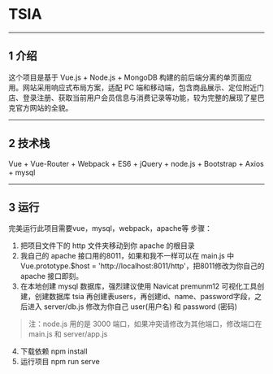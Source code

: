 ﻿# TSIA
-------------
## 1 介绍
这个项目是基于 Vue.js + Node.js + MongoDB 构建的前后端分离的单页面应用。网站采用响应式布局方案，适配 PC 端和移动端，包含商品展示、定位附近门店、登录注册、获取当前用户会员信息与消费记录等功能，较为完整的展现了星巴克官方网站的全貌。

-------------

## 2 技术栈

Vue + Vue-Router + Webpack + ES6 + jQuery + node.js + Bootstrap + Axios + mysql

-------------
## 3 运行
完美运行此项目需要vue，mysql，webpack，apache等
步骤：

1. 把项目文件下的 http 文件夹移动到你 apache 的根目录
2. 我自己的 apache 接口用的8011，如果和我不一样可以在 main.js 中Vue.prototype.$host = 'http://localhost:8011/http'，把8011修改为你自己的 apache 接口即刻。
3. 在本地创建 mysql 数据库，强烈建议使用 Navicat premunm12 可视化工具创建，创建数据库 tsia 再创建表users，再创建id、name、password字段，之后进入 server/db.js 修改为你自己 user(用户名) 和 password (密码)
>注：node.js 用的是 3000 端口，如果冲突请修改为其他端口，修改端口在 main.js 和 server/app.js
4. 下载依赖 npm install
5. 运行项目 npm run serve
